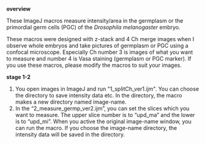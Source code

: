 **overview**

These ImageJ macros measure intensity/area in the germplasm or the primordial germ cells (PGC) of the _Drosophila melanogaster_ embryo. 

These macros were designed with z-stack and 4 Ch merge images when I observe whole embryos and take pictures of germplasm or PGC using a confocal microscope. Especially Ch number 3 is images of what you want to measure and number 4 is Vasa staining (germplasm or PGC marker). If you use these macros, please modify the macros to suit your images.

**stage 1-2**

1. You open images in ImageJ and run "1_splitCh_ver1.ijm". You can choose the directory to save intensity data etc. In the directory, the macro makes a new directory named image-name. 
2. In the “2_measure_germp_ver2.ijm”, you can set the slices which you want to measure. The upper slice number is to “upd_ma” and the lower is to “upd_mi”. When you active the original image-name window, you can run the macro. If you choose the image-name directory, the intensity data will be saved in the directory. 
